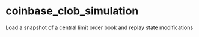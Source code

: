 # coinbase_clob_simulation
Load a snapshot of a central limit order book and replay state modifications 
